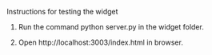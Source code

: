 Instructions for testing the widget

1. Run the command python server.py in the widget folder.

2. Open http://localhost:3003/index.html in browser.